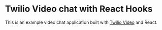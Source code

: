 # Twilio Video chat with React Hooks

This is an example video chat application built with [Twilio Video](https://www.twilio.com/docs/video) and React.